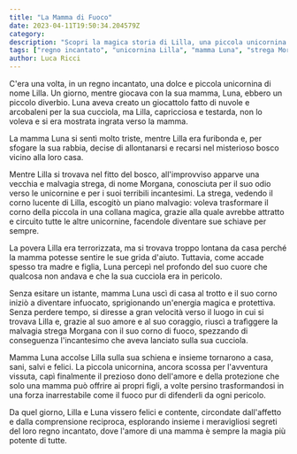 ```yaml
---
title: "La Mamma di Fuoco"
date: 2023-04-11T19:50:34.204579Z
category: 
description: "Scopri la magica storia di Lilla, una piccola unicornina che, dopo un litigio con la sua mamma Luna, si addentra in un bosco misterioso e incontra l'affascinante arcobaleno nuvola e la malvagia strega Morgana. Un'avventura emozionante che mostra l'incredibile potere dell'amore di una madre, mentre Luna si trasforma in una forza inarrestabile per salvare Lilla dai pericoli. Immergiti in un mondo incantato e scopri il profondo legame tra madre e figlia."
tags: ["regno incantato", "unicornina Lilla", "mamma Luna", "strega Morgana", "amore materno"]
author: Luca Ricci 
---
```


C'era una volta, in un regno incantato, una dolce e piccola unicornina di nome Lilla. Un giorno, mentre giocava con la sua mamma, Luna, ebbero un piccolo diverbio. Luna aveva creato un giocattolo fatto di nuvole e arcobaleni per la sua cucciola, ma Lilla, capricciosa e testarda, non lo voleva e si era mostrata ingrata verso la mamma.

La mamma Luna si sentì molto triste, mentre Lilla era furibonda e, per sfogare la sua rabbia, decise di allontanarsi e recarsi nel misterioso bosco vicino alla loro casa.

Mentre Lilla si trovava nel fitto del bosco, all'improvviso apparve una vecchia e malvagia strega, di nome Morgana, conosciuta per il suo odio verso le unicornine e per i suoi terribili incantesimi. La strega, vedendo il corno lucente di Lilla, escogitò un piano malvagio: voleva trasformare il corno della piccola in una collana magica, grazie alla quale avrebbe attratto e circuìto tutte le altre unicornine, facendole diventare sue schiave per sempre.

La povera Lilla era terrorizzata, ma si trovava troppo lontana da casa perché la mamma potesse sentire le sue grida d'aiuto. Tuttavia, come accade spesso tra madre e figlia, Luna percepì nel profondo del suo cuore che qualcosa non andava e che la sua cucciola era in pericolo.

Senza esitare un istante, mamma Luna uscì di casa al trotto e il suo corno iniziò a diventare infuocato, sprigionando un'energia magica e protettiva. Senza perdere tempo, si diresse a gran velocità verso il luogo in cui si trovava Lilla e, grazie al suo amore e al suo coraggio, riuscì a trafìggere la malvagia strega Morgana con il suo corno di fuoco, spezzando di conseguenza l'incantesimo che aveva lanciato sulla sua cucciola.

Mamma Luna accolse Lilla sulla sua schiena e insieme tornarono a casa, sani, salvi e felici. La piccola unicornina, ancora scossa per l'avventura vissuta, capì finalmente il prezioso dono dell'amore e della protezione che solo una mamma può offrire ai propri figli, a volte persino trasformandosi in una forza inarrestabile come il fuoco pur di difenderli da ogni pericolo.

Da quel giorno, Lilla e Luna vissero felici e contente, circondate dall'affetto e dalla comprensione reciproca, esplorando insieme i meravigliosi segreti del loro regno incantato, dove l'amore di una mamma è sempre la magia più potente di tutte.
